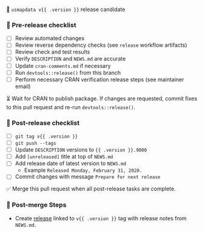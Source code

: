 🚀 `usmapdata v{{ .version }}` release candidate

### 📝 Pre-release checklist
- [ ] Review automated changes
- [ ] Review reverse dependency checks (see `release` workflow artifacts)
- [ ] Review check and test results
- [ ] Verify `DESCRIPTION` and `NEWS.md` are accurate
- [ ] Update `cran-comments.md` if necessary
- [ ] Run `devtools::release()` from this branch
- [ ] Perform necessary CRAN verification release steps (see maintainer email)

⏳ Wait for CRAN to publish package. If changes are requested, commit fixes to this pull request and re-run `devtools::release()`.

### 📝 Post-release checklist
- [ ] `git tag v{{ .version }}`
- [ ] `git push --tags`
- [ ] Update `DESCRIPTION` versions to `{{ .version }}.9000`
- [ ] Add `[unreleased]` title at top of `NEWS.md`
- [ ] Add release date of latest version to `NEWS.md`
  - Example `Released Monday, February 31, 2020.`
- [ ] Commit changes with message `Prepare for next release`

✅ Merge this pull request when all post-release tasks are complete.

### 📝 Post-merge Steps
- Create [release](https://github.com/pdil/usmapdata/releases) linked to `v{{ .version }}` tag with release notes from `NEWS.md`.
